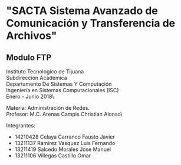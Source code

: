 # "SACTA Sistema Avanzado de Comunicación y Transferencia de Archivos"
## Modulo FTP

Instituto Tecnologico de Tijuana\
Subdirección Académica\
Departamento De Sistemas Y Computación\
Ingeniería en Sistemas Computacionales (ISC)\
Enero - Junio 2018\

Materia: Administración de Redes.\
Profesor: M.C. Arenas Campis Christian Alonso\

Integrantes:
* 14210428 Celaya Carranco Fausto Javier
* 13211137 Ramirez Vasquez Luis Fernando
* 13211419 Salcedo Morales Jose Manuel
* 13211106 Villegas Castillo Omar

